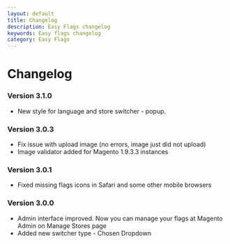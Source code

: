 ```yaml
---
layout: default
title: Changelog
description: Easy Flags changelog
keywords: Easy flags changelog
category: Easy Flags
---
```


# Changelog

### Version 3.1.0

 -  New style for language and store switcher - popup.

### Version 3.0.3

 -  Fix issue with upload image (no errors, image just did not upload)
 -  Image validator added for Magento 1.9.3.3 instances

### Version 3.0.1

 -  Fixed missing flags icons in Safari and some other mobile browsers

### Version 3.0.0

 -  Admin interface improved. Now you can manage your flags at Magento Admin
    on  Manage Stores page
 -  Added new switcher type - Chosen Dropdown
